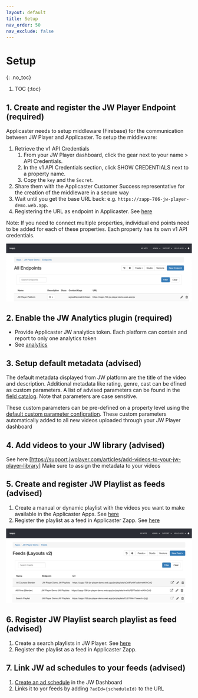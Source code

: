 ```yaml
---
layout: default
title: Setup
nav_order: 50
nav_exclude: false
---
```


# Setup
{: .no_toc}

1. TOC
{:toc}


## 1. Create and register the JW Player Endpoint (required)
Applicaster needs to setup middleware (Firebase) for the communication between JW Player and Applicaster.  To setup the middleware: 
1. Retrieve the v1 API Credentials
   1. From your JW Player dashboard, click the gear next to your name > API Credentials.
   2. In the v1 API Credentials section, click SHOW CREDENTIALS next to a property name.
   3. Copy the `key` and the `Secret`.
2. Share them with the Applicaster Customer Success representative for the creation of the middleware in a secure way
3. Wait until you get the base URL back: e.g. `https://zapp-706-jw-player-demo.web.app`. 
4. Registering the URL as endpoint in Applicaster. See [here](https://docs.applicaster.com/integrations/jw-endpoints)

Note: If you need to connect multiple properties, individual end points need to be added for each of these properties. Each property has its own v1 API credentials. 

<img src="./img/jw-endpoint.png" width="1024">

## 2. Enable the JW Analytics plugin (required)
- Provide Applicaster JW analytics token. Each platform can contain and report to only one analytics token
- See [analytics](https://marcovandeveen.github.io/jwp-applicaster-docs/analytics.html)

## 3. Setup default metadata (advised)
The default metadata displayed from JW platform are the title of the video and description. Additional metadata like rating, genre, cast can be dfined as custom parameters.  A list of advised parameters can be found in the [field catalog](https://marcovandeveen.github.io/jwp-applicaster-docs/reference/field-catalog.html). Note that parameters are case sensitive.

These custom parameters can be pre-defined on a property level using the [default custom parameter configration](https://support.jwplayer.com/articles/manage-default-custom-parameters). These custom parameters automatically added to all new videos uploaded through your JW Player dashboard

## 4. Add videos to your JW library (advised)
See here [https://support.jwplayer.com/articles/add-videos-to-your-jw-player-library]
Make sure to assign the metadata to your videos

## 5. Create and register JW Playlist as feeds (advised)
1. Create a manual or dynamic playlist with the videos you want to make available in the Applicaster Apps. See [here](https://support.jwplayer.com/articles/create-a-playlist)
2. Register the playlist as a feed in Applicaster Zapp. See [here](https://docs.applicaster.com/integrations/jw-endpoints)
<img src="./img/feeds.png" width="1024">

## 6. Register JW Playlist search playlist as feed (advised)
1. Create a search playlists in JW Player. See [here](https://support.jwplayer.com/articles/create-a-playlist)
2. Register the playlist as a feed in Applicaster Zapp. 

## 7. Link JW ad schedules to your feeds (advised)
1. [Create an ad schedule](https://support.jwplayer.com/articles/how-to-schedule-ad-breaks) in the JW Dashboard
2. Links it to yor feeds by adding `?adId={scheduleId)` to the URL 


<!-- pending:
- JW Watchlist ID - to lookup favorites and continue watching 
--> 
